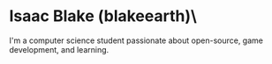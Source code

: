 # Isaac Blake (blakeearth)\
I'm a computer science student passionate about open-source, game development, and learning.

